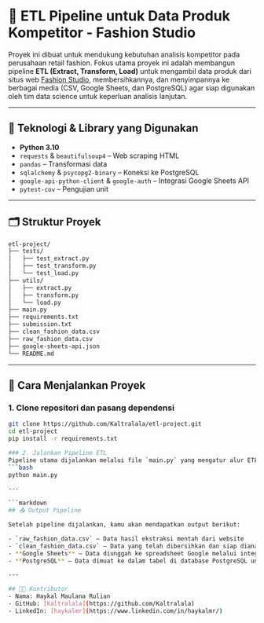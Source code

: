 # 🧵 ETL Pipeline untuk Data Produk Kompetitor - Fashion Studio

Proyek ini dibuat untuk mendukung kebutuhan analisis kompetitor pada perusahaan retail fashion. Fokus utama proyek ini adalah membangun pipeline **ETL (Extract, Transform, Load)** untuk mengambil data produk dari situs web [Fashion Studio](https://fashion-studio.dicoding.dev), membersihkannya, dan menyimpannya ke berbagai media (CSV, Google Sheets, dan PostgreSQL) agar siap digunakan oleh tim data science untuk keperluan analisis lanjutan.

---

## 🔧 Teknologi & Library yang Digunakan

- **Python 3.10**
- `requests` & `beautifulsoup4` – Web scraping HTML
- `pandas` – Transformasi data
- `sqlalchemy` & `psycopg2-binary` – Koneksi ke PostgreSQL
- `google-api-python-client` & `google-auth` – Integrasi Google Sheets API
- `pytest-cov` – Pengujian unit

---

## 🗂️ Struktur Proyek

```bash
etl-project/
├── tests/
│   ├── test_extract.py
│   ├── test_transform.py
│   └── test_load.py
├── utils/
│   ├── extract.py
│   ├── transform.py
│   └── load.py
├── main.py
├── requirements.txt
├── submission.txt
├── clean_fashion_data.csv
├── raw_fashion_data.csv
├── google-sheets-api.json
└── README.md
```
---

## 🚀 Cara Menjalankan Proyek

### 1. Clone repositori dan pasang dependensi
```bash
git clone https://github.com/Kaltralala/etl-project.git
cd etl-project
pip install -r requirements.txt

### 2. Jalankan Pipeline ETL
Pipeline utama dijalankan melalui file `main.py` yang mengatur alur ETL secara terstruktur:
```bash
python main.py

---

```markdown
## 📤 Output Pipeline

Setelah pipeline dijalankan, kamu akan mendapatkan output berikut:

- `raw_fashion_data.csv` – Data hasil ekstraksi mentah dari website
- `clean_fashion_data.csv` – Data yang telah dibersihkan dan siap dianalisis
- **Google Sheets** – Data diunggah ke spreadsheet Google melalui integrasi API
- **PostgreSQL** – Data dimuat ke dalam tabel di database PostgreSQL untuk keperluan lanjutan

---

## 🧑‍💻 Kontributor
- Nama: Haykal Maulana Rulian
- GitHub: [Kaltralala](https://github.com/Kaltralala)
- LinkedIn: [haykalmr](https://www.linkedin.com/in/haykalmr/)